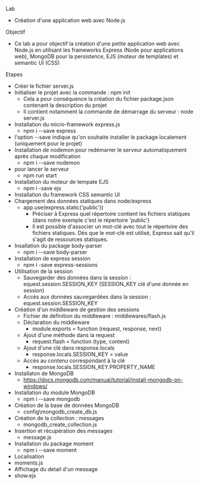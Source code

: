 Lab
- Création d'une application web avec Node.js

Objectif
- Ce lab a pour objectif la création d'une petite application web avec Node.js en utilisant les frameworks Express (Node pour applications web), MongoDB pour la persistence, EJS (moteur de templates) et semantic UI (CSS)

Etapes
- Créer le fichier server.js
- Initialiser le projet avec la commande : npm init
  - Cela a pour conséquence la création du fichier package.json contenant la description du projet
  - Il contient notamment la commande de démarrage du serveur : node server.js
- Installation du micro-framework express.js
  - npm i --save express
- l'option --save indique qu'on souhaite installer le package localement (uniquement pour le projet)
- Installation de nodemon pour redémarrer le serveur automatiquement après chaque modification
  - npm i --save nodemon
- pour lancer le serveur
  - npm run start
- Installation du moteur de tempate EJS
  - npm i -save ejs
- Installation du framework CSS semantic UI
- Chargement des données statiques dans node/express
  - app.use(express.static('public'))
    - Préciser à Express quel répertoire contient les fichiers statiques (dans notre exemple c'est le répertoire 'public')
    - Il est possible d'associer un mot-clé avec tout le répertoire des fichiers statiques. Dès que le mot-clé est utilisé, Express sait qu'il s'agit de ressources statiques.
- Insallation du package body-parser
  - npm i --save body-parser
- Installation de express session
  - npm i -save express-sessions
- Utilisation de la session
  - Sauvegarder des données dans la session : equest.session.SESSION_KEY (SESSION_KEY clé d'une donnée en session)
  - Accès aux données sauvegardées dans la session : equest.session.SESSION_KEY
- Création d'un middleware de gestion des sessions
  - Fichier de définition du middleware : middlewares/flash.js
  - Déclaration du middleware
    - module.exports = function (request, response, next)
  - Ajout d'une méthode dans la request
    - request.flash = function (type, content)
  - Ajout d'une clé dans response.locals
    -   response.locals.SESSION_KEY = value
  - Accès au contenu correspondant à la clé
    - response.locals.SESSION_KEY.PROPERTY_NAME
- Installaton de MongoDB
  - https://docs.mongodb.com/manual/tutorial/install-mongodb-on-windows/
- Installation du module MongoDB
  - npm i --save mongodb
- Création de la base de données MongoDB
  - config\mongodb_create_db.js
- Création de la collection : messages
  - mongodb_create_collection.js
- Insertion et récupération des messages
  - message.js
- Installation du package moment
  - npm i --save moment
- Localisation
 - moments.js
- Affichage du detail d'un message
 - show.ejs
